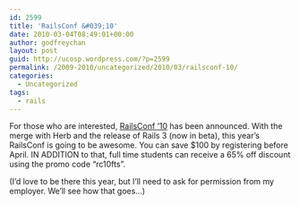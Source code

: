 ```yaml
---
id: 2599
title: 'RailsConf &#039;10'
date: 2010-03-04T08:49:01+00:00
author: godfreychan
layout: post
guid: http://ucosp.wordpress.com/?p=2599
permalink: /2009-2010/uncategorized/2010/03/railsconf-10/
categories:
  - Uncategorized
tags:
  - rails
---
```

For those who are interested, [RailsConf &#8217;10](http://en.oreilly.com/rails2010) has been announced. With the merge with Herb and the release of Rails 3 (now in beta), this year&#8217;s RailsConf is going to be awesome. You can save $100 by registering before April. IN ADDITION to that, full time students can receive a 65% off discount using the promo code &#8220;rc10fts&#8221;.

(I&#8217;d love to be there this year, but I&#8217;ll need to ask for permission from my employer. We&#8217;ll see how that goes&#8230;)